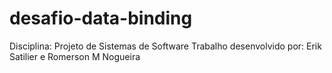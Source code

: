 # desafio-data-binding

Disciplina: Projeto de Sistemas de Software
Trabalho desenvolvido por: Erik Satilier e Romerson M Nogueira
